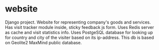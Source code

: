 # website
Django project. Website for representing company's goods and services. 
Has visit tracker module inside, sticky feedback js form. 
Uses Redis server as cache and visit statistics info.
Uses PostgeSQL database for looking up for country and city of the visiter based on its ip-address.
This db is based on Geolite2 MaxMind public database.
